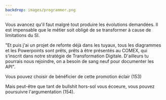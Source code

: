 ```yaml
---
backdrop: images/programmer.png
---
```


Vous avancez qu'il faut malgré tout produire les évolutions demandées. Il est impensable que le métier soit obligé de se transformer à cause de limitations du SI.

"Et puis j'ai un projet de refonte déjà dans les tuyaux, tous les diagrammes et les Powerpoints sont prêts, prêts à être présentés au COMEX, qui s'inscrit dans notre stratégie de Transformation Digitale. D'ailleurs tu pourrais nous rejoindre, on a besoin de sang neuf pour documenter les API".

Vous pouvez choisir de bénéficier de cette promotion éclair (153)

Mais peut-être que tant de bullshit hors-sol vous écoeure, vous pouvez poursuivre l'argumentation (154).

<Page url="/assaut-tour-ivoir/153" instructions="" action="Bénéficier de la promotion" condition="none" />
<Page url="/assaut-tour-ivoir/154" instructions="" action="Retour cas départ !" condition="none" />



